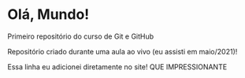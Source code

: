 # Olá, Mundo!
 Primeiro repositório do curso de Git e GitHub

 Repositório criado durante uma aula ao vivo (eu assisti em maio/2021)!
 
 Essa linha eu adicionei diretamente  no site! QUE IMPRESSIONANTE
